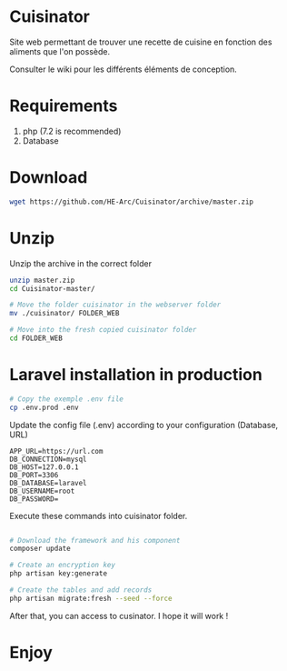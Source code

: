 # Cuisinator
Site web permettant de trouver une recette de cuisine en fonction des aliments que l'on possède.  

Consulter le wiki pour les différents éléments de conception.

# Requirements
1. php (7.2 is recommended)
1. Database

# Download
```bash
wget https://github.com/HE-Arc/Cuisinator/archive/master.zip
```

# Unzip
Unzip the archive in the correct folder
```bash
unzip master.zip
cd Cuisinator-master/

# Move the folder cuisinator in the webserver folder
mv ./cuisinator/ FOLDER_WEB

# Move into the fresh copied cuisinator folder
cd FOLDER_WEB
```

# Laravel installation in production

```bash
# Copy the exemple .env file
cp .env.prod .env
```

Update the config file (.env) according to your configuration (Database, URL)
```
APP_URL=https://url.com
DB_CONNECTION=mysql
DB_HOST=127.0.0.1
DB_PORT=3306
DB_DATABASE=laravel
DB_USERNAME=root
DB_PASSWORD=
```


Execute these commands into cuisinator folder.

```bash

# Download the framework and his component
composer update

# Create an encryption key
php artisan key:generate

# Create the tables and add records
php artisan migrate:fresh --seed --force
```

After that, you can access to cusinator.
I hope it will work !

# Enjoy



